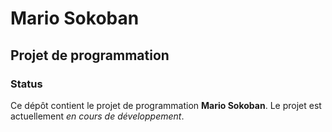 # Mario Sokoban

## Projet de programmation

### Status

Ce dépôt contient le projet de programmation **Mario Sokoban**.
Le projet est actuellement *en cours de développement*.
